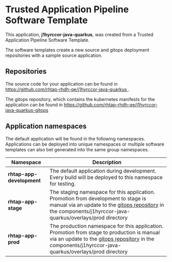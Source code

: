 # Trusted Application Pipeline Software Template

This application, **j1hyrccor-java-quarkus**, was created from a Trusted Application Pipeline Software Template.

The software templates create a new source and gitops deployment repositories with a sample source application. 

## Repositories

The source code for your application can be found in [https://github.com/rhtap-rhdh-qe/j1hyrccor-java-quarkus ](https://github.com/rhtap-rhdh-qe/j1hyrccor-java-quarkus ).
 
The gitops repository, which contains the kubernetes manifests for the application can be found in 
[https://github.com/rhtap-rhdh-qe/j1hyrccor-java-quarkus-gitops ](https://github.com/rhtap-rhdh-qe/j1hyrccor-java-quarkus-gitops ) 

## Application namespaces 

The default application will be found in the following namespaces. Applications can be deployed into unique namespaces or multiple software templates can also bet generated into the same group namespaces.  

|  Namespace   |  Description   |  
| -------- | -------- |   
| **rhtap-app-development** | The default application during development. Every build will be deployed to this namespace for testing. | 
| **rhtap-app-stage** | The staging namespace for this application. Promotion from development to stage is manual via an update to the [gitops repository](https://github.com/rhtap-rhdh-qe/j1hyrccor-java-quarkus-gitops ) in the components/j1hyrccor-java-quarkus/overlays/prod directory |  
| **rhtap-app-prod** | The production namespace for this application. Promotion from stage to production is manual via an update to the [gitops repository](https://github.com/rhtap-rhdh-qe/j1hyrccor-java-quarkus-gitops ) in the components/j1hyrccor-java-quarkus/overlays/prod directory | 